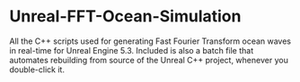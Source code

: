 # Unreal-FFT-Ocean-Simulation
All the C++ scripts used for generating Fast Fourier Transform ocean waves in real-time for Unreal Engine 5.3.
Included is also a batch file that automates rebuilding from source of the Unreal C++ project, whenever you double-click it.
